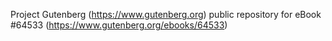 Project Gutenberg (https://www.gutenberg.org) public repository for
eBook #64533 (https://www.gutenberg.org/ebooks/64533)
